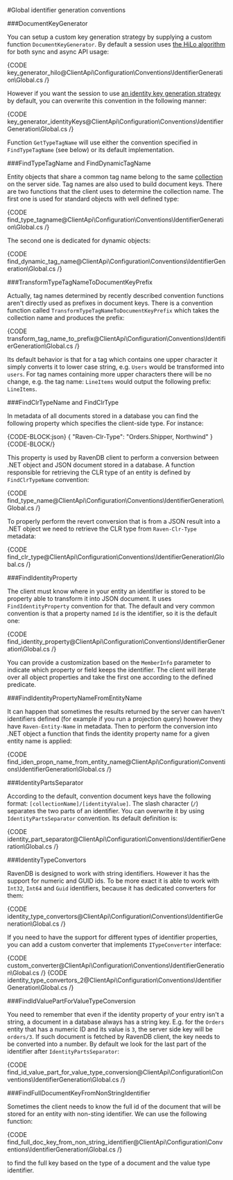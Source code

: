 #Global identifier generation conventions

###DocumentKeyGenerator

You can setup a custom key generation strategy by supplying a custom function `DocumentKeyGenerator`. By default a session uses [the HiLo algorithm](../../../../client-api/document-identifiers/hilo-algorithm) for both sync and async API usage:

{CODE key_generator_hilo@ClientApi\Configuration\Conventions\IdentifierGeneration\Global.cs /}

However if you want the session to use [an identity key generation strategy](../../../../client-api/document-identifiers/working-with-document-ids#identity-ids) by default, you can overwrite this convention in the following manner:

{CODE key_generator_identityKeys@ClientApi\Configuration\Conventions\IdentifierGeneration\Global.cs /}

Function `GetTypeTagName` will use either the convention specified in `FindTypeTagName` (see below) or its default implementation.

###FindTypeTagName and FindDynamicTagName

Entity objects that share a common tag name belong to the same [collection](../../../../client-api/faq/what-is-a-collection) on the server side. Tag names are also used to build document keys. There are two functions that the client uses to determine the collection name. The first one is used for standard objects with well defined type:

{CODE find_type_tagname@ClientApi\Configuration\Conventions\IdentifierGeneration\Global.cs /}

The second one is dedicated for dynamic objects:

{CODE find_dynamic_tag_name@ClientApi\Configuration\Conventions\IdentifierGeneration\Global.cs /}

###TransformTypeTagNameToDocumentKeyPrefix

Actually, tag names determined by recently described convention functions aren't directly used as prefixes in document keys. There is a convention function called `TransformTypeTagNameToDocumentKeyPrefix` which takes the collection name and produces the prefix:

{CODE transform_tag_name_to_prefix@ClientApi\Configuration\Conventions\IdentifierGeneration\Global.cs /}

Its default behavior is that for a tag which contains one upper character it simply converts it to lower case string, e.g. `Users` would be transformed into `users`. For tag names containing more upper characters there will be no change, e.g. the tag name: `LineItems` would output the following prefix: `LineItems`.

###FindClrTypeName and FindClrType

In metadata of all documents stored in a database you can find the following property which specifies the client-side type. For instance:

{CODE-BLOCK:json}
{
    "Raven-Clr-Type": "Orders.Shipper, Northwind"
}
{CODE-BLOCK/}

This property is used by RavenDB client to perform a conversion between .NET object and JSON document stored in a database. A function responsible for retrieving the CLR type of an entity is defined by `FindClrTypeName` convention:

{CODE find_type_name@ClientApi\Configuration\Conventions\IdentifierGeneration\Global.cs /}

To properly perform the revert conversion that is from a JSON result into a .NET object we need to retrieve the CLR type from `Raven-Clr-Type` metadata:

{CODE find_clr_type@ClientApi\Configuration\Conventions\IdentifierGeneration\Global.cs /}


###FindIdentityProperty

The client must know where in your entity an identifier is stored to be property able to transform it into JSON document. It uses `FindIdentityProperty` convention for that. The default and very common convention is that a property named `Id` is the identifier, so it is the default one:

{CODE find_identity_property@ClientApi\Configuration\Conventions\IdentifierGeneration\Global.cs /}

You can provide a customization based on the `MemberInfo` parameter to indicate which property or field keeps the identifier. The client will iterate over all object properties and take the first one according to the defined predicate.

###FindIdentityPropertyNameFromEntityName

It can happen that sometimes the results returned by the server can haven't identifiers defined (for example if you run a projection query) however they have `Raven-Entity-Name` in metadata.
Then to perform the conversion into .NET object a function that finds the identity property name for a given entity name is applied:

{CODE find_iden_propn_name_from_entity_name@ClientApi\Configuration\Conventions\IdentifierGeneration\Global.cs /}

###IdentityPartsSeparator

According to the default, convention document keys have the following format: `[collectionName]/[identityValue]`. The slash character (`/`) separates the two parts of an identifier.
You can overwrite it by using `IdentityPartsSeparator` convention. Its default definition is:

{CODE identity_part_separator@ClientApi\Configuration\Conventions\IdentifierGeneration\Global.cs /}

###IdentityTypeConvertors

RavenDB is designed to work with string identifiers. However it has the support for numeric and GUID ids. To be more exact it is able to work with `Int32`, `Int64` and `Guid` identifiers,
because it has dedicated converters for them:

{CODE identity_type_convertors@ClientApi\Configuration\Conventions\IdentifierGeneration\Global.cs /}

If you need to have the support for different types of identifier properties, you can add a custom converter that implements `ITypeConverter` interface:

{CODE custom_converter@ClientApi\Configuration\Conventions\IdentifierGeneration\Global.cs /}
{CODE identity_type_convertors_2@ClientApi\Configuration\Conventions\IdentifierGeneration\Global.cs /}

###FindIdValuePartForValueTypeConversion

You need to remember that even if the identity property of your entry isn't a string, a document in a database always has a string key. E.g. for the `Orders` entity that has
a numeric ID and its value is `3`, the server side key will be `orders/3`. If such document is fetched by RavenDB client, the key needs to be converted into a number. By default
we look for the last part of the identifier after `IdentityPartsSeparator`:

{CODE find_id_value_part_for_value_type_conversion@ClientApi\Configuration\Conventions\IdentifierGeneration\Global.cs /}

###FindFullDocumentKeyFromNonStringIdentifier

Sometimes the client needs to know the full id of the document that will be stored for an entity with non-sting identifier. We can use the following function:

{CODE find_full_doc_key_from_non_string_identifier@ClientApi\Configuration\Conventions\IdentifierGeneration\Global.cs /}

to find the full key based on the type of a document and the value type identifier.